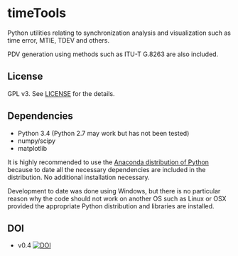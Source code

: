 # timeTools

Python utilities relating to synchronization analysis and visualization such as time error, MTIE, TDEV and others.

PDV generation using methods such as ITU-T G.8263 are also included.

## License
GPL v3. See [LICENSE](LICENSE) for the details.

## Dependencies

- Python 3.4 (Python 2.7 may work but has not been tested)
- numpy/scipy
- matplotlib

It is highly recommended to use the [Anaconda distribution of Python](http://continuum.io/downloads "Anaconda distribution of Python") because to date all the necessary dependencies are included in the distribution. No additional installation necessary.

Development to date was done using Windows, but there is no particular reason why the code should not work on another OS such as Linux or OSX provided the appropriate Python distribution and libraries are installed.

## DOI

- v0.4 [![DOI](https://zenodo.org/badge/10532/blueskyjunkie/timeTools.svg)](http://dx.doi.org/10.5281/zenodo.15797)
